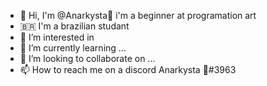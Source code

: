 - 👋 Hi, I'm @Anarkysta🌹 i'm a beginner at programation art
- 🇧🇷 I'm a brazilian studant
- 👀 I’m interested in 
- 🌱 I’m currently learning ...
- 💞️ I’m looking to collaborate on ...
- 📫 How to reach me on a discord Anarkysta 🌹#3963

<!---
Anarkysta/Anarkysta is a ✨ special ✨ repository because its `README.md` (this file) appears on your GitHub profile.
You can click the Preview link to take a look at your changes.
--->
